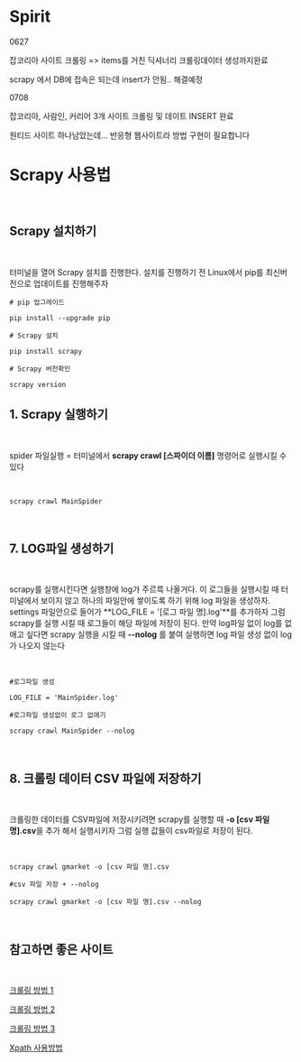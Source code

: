 # Spirit

0627

잡코리아 사이트 크롤링 => items를 거친 딕셔너리 크롤링데이터 생성까지완료

scrapy 에서 DB에 접속은 되는데 insert가 안됨.. 해결예정


0708

잡코리아, 사람인, 커리어 3개 사이트 크롤링 및 데이트 INSERT 완료

원티드 사이트 하나남았는데... 반응형 웹사이트라 방법 구현이 필요합니다

























# **Scrapy 사용법**

<br/>

## **Scrapy 설치하기**

<br/>

터미널을 열어 Scrapy 설치를 진행한다. 설치를 진행하기 전 Linux에서 pip를 최신버전으로 업데이트를 진행해주자


```
# pip 업그레이드

pip install --upgrade pip

# Scrapy 설치

pip install scrapy

# Scrapy 버전확인

scrapy version
```

## **1. Scrapy 실행하기**

<br/>

spider 파일실행 =  터미널에서 **scrapy crawl [스파이더 이름]** 명령어로 실행시킬 수 있다

<br/>

```
scrapy crawl MainSpider
```

<br/>

## **7. LOG파일 생성하기**

<br/>

scrapy를 실행시킨다면 실행창에 log가 주르륵 나올거다. 이 로그들을 실행시킬 때 터미널에서 보이지 않고 하나의 파일안에 쌓이도록 하기 위해 log 파일을 생성하자. settings 파일안으로 들어가 **LOG_FILE = '[로그 파일 명].log'**를 추가하자 그럼 scrapy를 실행 시킬 때 로그들이 해당 파일에 저장이 된다. 만약 log파일 없이 log를 없애고 싶다면 scrapy 실행을 시킬 때  **--nolog** 를 붙여 실행하면 log 파일 생성 없이 log가 나오지 않는다

<br/>

```
#로그파일 생성

LOG_FILE = 'MainSpider.log'

#로그파일 생성없이 로그 없애기

scrapy crawl MainSpider --nolog
```

<br/>

## **8. 크롤링 데이터 CSV 파일에 저장하기**

<br/>

크롤링한 데이터를 CSV파일에 저장시키려면 scrapy를 실행할 때 **-o [csv 파일 명].csv**을 추가 해서 실행시키자 그럼 실행 값들이 csv파일로 저장이 된다.

<br/>

```
scrapy crawl gmarket -o [csv 파일 명].csv 

#csv 파일 저장 + --nolog

scrapy crawl gmarket -o [csv 파일 명].csv --nolog

```

<br/>

## **참고하면 좋은 사이트**

<br/>

[크롤링 방법 1](https://excelsior-cjh.tistory.com/entry/04-Scrapy%EB%A5%BC-%EC%9D%B4%EC%9A%A9%ED%95%9C-%EB%89%B4%EC%8A%A4%ED%81%AC%EB%A1%A4%EB%A7%81-%ED%95%98%EA%B8%B0)

[크롤링 방법 2](https://www.hanumoka.net/2020/07/07/python-20200707-python-scrapy-example/)

[크롤링 방법 3](https://pycoding.tistory.com/entry/scrapy%EC%8A%A4%ED%81%AC%EB%9E%98%ED%94%BC-%ED%81%AC%EB%A1%A4%EB%A7%81-%EC%8B%A4%EC%A0%84-csv-%EC%A0%80%EC%9E%A5%EA%B9%8C%EC%A7%80)

[Xpath 사용방법](https://nittaku.tistory.com/136)
